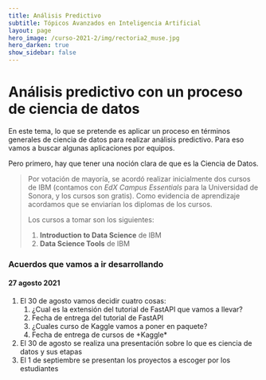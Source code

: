 ```yaml
---
title: Análisis Predictivo 
subtitle: Tópicos Avanzados en Inteligencia Artificial 
layout: page
hero_image: /curso-2021-2/img/rectoria2_muse.jpg
hero_darken: true
show_sidebar: false
---
```


# Análisis predictivo con un proceso de ciencia de datos

En este tema, lo que se pretende es aplicar un proceso en términos generales de ciencia de datos para realizar análisis predictivo.  Para eso vamos a buscar algunas aplicaciones por equipos.

Pero primero, hay que tener una noción clara de que es la Ciencia de Datos.

> Por votación de mayoría, se acordó realizar inicialmente dos cursos de IBM (contamos con *EdX Campus Essentials* para la Universidad de Sonora, y los cursos son gratis). Como evidencia de aprendizaje acordamos que se enviarían los diplomas de los cursos.
> 
> Los cursos a tomar son los siguientes:
>   1. **Introduction to Data Science** de IBM
>   2. **Data Science Tools** de IBM
> 


### Acuerdos que vamos a ir desarrollando

#### 27 agosto 2021

1. El 30 de agosto vamos decidir cuatro cosas:
   1. ¿Cual es la extensión del tutorial de FastAPI que vamos a llevar?
   2. Fecha de entrega del tutorial de FastAPI
   3. ¿Cuales curso de Kaggle vamos a poner en paquete?
   4. Fecha de entrega de cursos de +Kaggle*
2. El 30 de agosto se realiza una presentación sobre lo que es ciencia de datos y sus etapas
3. El 1 de septiembre se presentan los proyectos a escoger por los estudiantes

